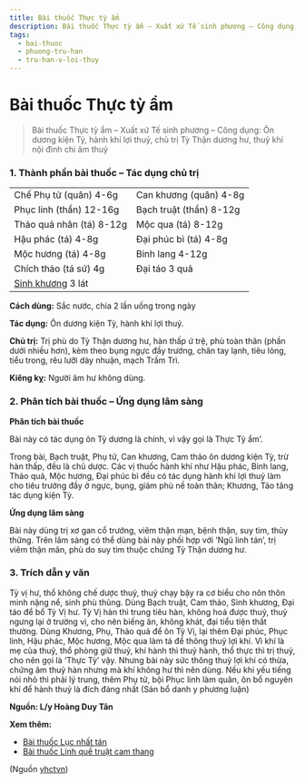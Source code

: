 ```yaml
---
title: Bài thuốc Thực tỳ ẩm
description: Bài thuốc Thực tỳ ẩm – Xuất xứ Tế sinh phương – Công dụng- Ôn dương kiện Tỳ, hành khí lợi thuỷ, chủ trị Tỳ Thận dương hư, thuỷ khí nội đình chi âm thuỷ
tags:
  - bai-thuoc
  - phuong-tru-han
  - tru-han-v-loi-thuy
---
```


# Bài thuốc Thực tỳ ẩm 

> Bài thuốc Thực tỳ ẩm – Xuất xứ Tế sinh phương – Công dụng: Ôn dương kiện Tỳ, hành khí lợi thuỷ, chủ trị Tỳ Thận dương hư, thuỷ khí nội đình chi âm thuỷ

### 1. Thành phần bài thuốc – Tác dụng chủ trị

|  |  |
| --- | --- |
| Chế Phụ tử (quân) 4-6g | Can khương (quân) 4-8g |
| Phục linh (thần) 12-16g | Bạch truật (thần) 8-12g |
| Thảo quả nhân (tá) 8-12g | Mộc qua (tá) 8-12g |
| Hậu phác (tá) 4-8g | Đại phúc bì (tá) 4-8g |
| Mộc hương (tá) 4-8g | Binh lang 4-12g |
| Chích thảo (tá sứ) 4g | Đại táo 3 quả |
| [Sinh khương](/yhctvn/vi-thuoc-sinh-khuong) 3 lát |  |

**Cách dùng:** Sắc nước, chia 2 lần uống trong ngày

**Tác dụng:** Ôn dương kiện Tỳ, hành khí lợi thuỷ. 

**Chủ trị:** Trị phù do Tỳ Thận dương hư, hàn thấp ứ trệ, phù toàn thân (phần dưới nhiều hơn), kèm theo bụng ngực đầy trướng, chân tay lạnh, tiêu lỏng, tiểu trong, rêu lưỡi dày nhuận, mạch Trầm Trì.

**Kiêng kỵ:** Người âm hư không dùng.

### 2. Phân tích bài thuốc – Ứng dụng lâm sàng

**Phân tích bài thuốc**

Bài này có tác dụng ôn Tỳ dương là chính, vì vậy gọi là Thực Tỳ ẩm’.

Trong bài, Bạch truật, Phụ tử, Can khương, Cam thảo ôn dương kiện Tỳ, trừ hàn thấp, đều là chủ dược. Các vị thuốc hành khí như Hậu phác, Binh lang, Thảo quả, Mộc hương, Đại phúc bì đều có tác dụng hành khí lợi thuỷ làm cho tiêu trướng đầy ở ngực, bụng, giảm phù nề toàn thân; Khương, Táo tăng tác dụng kiện Tỳ.

**Ứng dụng lâm sàng** 

Bài này dùng trị xơ gan cổ trướng, viêm thận mạn, bệnh thận, suy tim, thủy thững. Trên lâm sàng có thể dùng bài này phối hợp với ‘Ngũ linh tán’, trị viêm thận mãn, phù do suy tim thuộc chứng Tỳ Thận dương hư.

### 3. Trích dẫn y văn

Tỳ vị hư, thổ không chế dược thuỷ, thuỷ chạy bậy ra cơ biểu cho nôn thôn minh nặng nể, sinh phù thũng. Dùng Bạch truật, Cam thảo, Sinh khương, Đại táo để bổ Tỳ Vị hư. Tỳ Vị hàn thì trung tiêu hàn, không hoá được thuỷ, thuỷ ngưng lại ở trường vị, cho nên biếng ăn, không khát, đại tiểu tiện thất thường. Dùng Khương, Phụ, Thảo quả để ôn Tỳ Vị, lại thêm Đại phúc, Phục linh, Hậu phác, Mộc hương, Mộc qua làm tá để thông thuỷ lợi khí. Vì khí là mẹ của thuỷ, thổ phòng giữ thuỷ, khí hành thì thuỷ hành, thổ thực thì trị thuỷ, cho nên gọi là ‘Thực Tỳ’ vậy. Nhưng bài này sức thông thuỷ lợi khí có thừa, chứng âm thuỷ hàn nhưng mà khí không hư thì nên dùng. Nếu khi yếu tiếng nói nhỏ thì phải lý trung, thêm Phụ tử, bội Phục linh làm quân, ôn bổ nguyên khí để hành thuỷ là đích đáng nhất (Sán bổ danh y phương luận)

**Nguồn: L/y Hoàng Duy Tân**

**Xem thêm:**

* [Bài thuốc Lục nhất tán](/yhctvn/bai-thuoc-luc-nhat-tan)
* [Bài thuốc Linh quế truật cam thang](/yhctvn/bai-thuoc-linh-que-truat-cam-thang)

(Nguồn <a href="https://yhctvn.com/bai-thuoc-thuc-ty-am/" target="_blank">yhctvn</a>)
